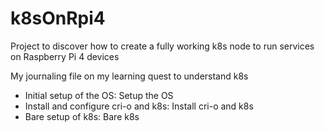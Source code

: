 # k8sOnRpi4
Project to discover how to create a fully working k8s node to run services on Raspberry Pi 4 devices

My journaling file on my learning quest to understand k8s

- Initial setup of the OS: Setup the OS
- Install and configure cri-o and k8s: Install cri-o and k8s
- Bare setup of k8s: Bare k8s

